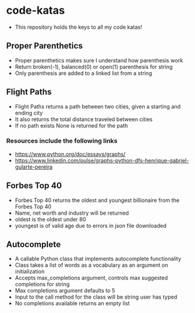 # code-katas  
- This repository holds the keys to all my code katas!  

## Proper Parenthetics  
- Proper parenthetics makes sure I understand how parenthesis work  
- Return broken(-1), balanced(0) or open(1) parenthesis for string
- Only parenthesis are added to a linked list from a string  

## Flight Paths  
- Flight Paths returns a path between two cities, given a starting and ending city  
- It also returns the total distance traveled between cities  
- If no path exists None is returned for the path  

### Resources include the following links  
- https://www.python.org/doc/essays/graphs/  
- https://www.linkedin.com/pulse/graphs-python-dfs-henrique-gabriel-gularte-pereira  

## Forbes Top 40  
- Forbes Top 40 returns the oldest and youngest billionaire from the Forbes Top 40  
- Name, net worth and industry will be returned  
- oldest is the oldest under 80  
- youngest is of valid age due to errors in json file downloaded  

## Autocomplete  
- A callable Python class that implements autocomplete functionality  
- Class takes a list of words as a vocabulary as an argument on initialization  
- Accepts max_completions argument, controls max suggested completions for string  
- Max completions argument defaults to 5  
- Input to the call method for the class will be string user has typed  
- No completions available returns an empty list  
